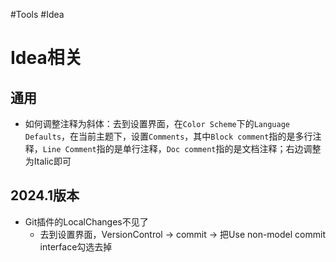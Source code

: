 #Tools #Idea
# Idea相关
## 通用
- 如何调整注释为斜体：去到设置界面，在`Color Scheme`下的`Language Defaults`，在当前主题下，设置`Comments`，其中`Block comment`指的是多行注释，`Line Comment`指的是单行注释，`Doc comment`指的是文档注释；右边调整为Italic即可
## 2024.1版本
- Git插件的LocalChanges不见了
    - 去到设置界面，VersionControl -> commit -> 把Use non-model commit interface勾选去掉

